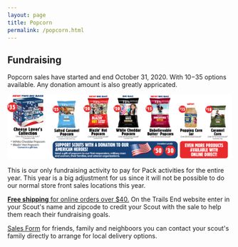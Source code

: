 ```yaml
---
layout: page
title: Popcorn
permalink: /popcorn.html
---
```

## Fundraising
Popcorn sales have started and end October 31, 2020. With $10-$35 options available. Any donation amount is also greatly appricated.

![Image](bs_img/PopCorn2020.png)

This is our only fundraising activity to pay for Pack activities for the entire year.
This year is a big adjustment for us since it will not be possible to do our normal store front sales locations this year.

[**Free shipping** for online orders over $40.](https://www.trails-end.com/) On the Trails End website enter in your Scout's name and zipcode to credit your Scout with the sale to help them reach their fundraising goals.

[Sales Form](https://www.sdicbsa.org/Popcorn/Docs/1PageOrderForm2020.pdf) for friends, family and neighboors you can contact your scout's family directly to arrange for local delivery options.


